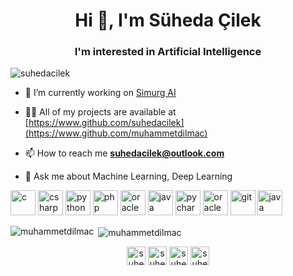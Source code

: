 <h1 align="center">Hi 👋, I'm Süheda Çilek</h1>
<h3 align="center">I'm interested in Artificial Intelligence</h3>

<p align="left"> <img src="https://komarev.com/ghpvc/?username=suhedacilek" alt="suhedacilek" /> </p>

- 🔭 I’m currently working on [Simurg AI](https://www.simurgai.com)

- 👨‍💻 All of my projects are available at [https://www.github.com/suhedacilek](https://www.github.com/muhammetdilmac)

- 📫 How to reach me **suhedacilek@outlook.com**

- 💬 Ask me about Machine Learning, Deep Learning

<p align="left"><img src="https://devicons.github.io/devicon/devicon.git/icons/c/c-original.svg" alt="c" width="40" height="40"/>
 <img src="https://devicons.github.io/devicon/devicon.git/icons/csharp/csharp-original.svg" alt="csharp" width="40" height="40"/>
 <img src="https://devicons.github.io/devicon/devicon.git/icons/python/python-original.svg" alt="python" width="40" height="40"/>
 <img src="https://icongr.am/devicon/php-original.svg?size=128&color=currentColor" alt="php" width="40" height="40"/> 
 <img src="https://devicons.github.io/devicon/devicon.git/icons/ruby/ruby-original-wordmark.svg" alt="oracle" width="40" height="40"/> 
 <img src="https://devicons.github.io/devicon/devicon.git/icons/java/java-original.svg" alt="java" width="40" height="40"/>
 <img src="https://icongr.am/devicon/pycharm-original-wordmark.svg?size=128&color=currentColor" alt="pycharm" width="40" height="40"/>
  <img src="https://icongr.am/devicon/oracle-original.svg?size=128&color=currentColor" alt="oracle" width="40" height="40"/>
   <img src="https://icongr.am/devicon/git-original.svg?size=128&color=currentColor" alt="git" width="40" height="40"/>    <img src="https://icongr.am/devicon/visualstudio-plain.svg?size=128&color=currentColor" alt="java" width="40" height="40"/>
</p>

<p><img align="left" src="https://github-readme-stats.vercel.app/api/top-langs/?username=suhedacilek&layout=compact&hide=html" alt="muhammetdilmac" /></p>

<p>&nbsp;<img align="center" src="https://github-readme-stats.vercel.app/api?username=suhedacilek&show_icons=true" alt="muhammetdilmac" /></p>

<p align="center">
<a href="https://kaggle.com/suhedacilek" target="blank"><img align="center" src="https://cdn.jsdelivr.net/npm/simple-icons@3.0.1/icons/kaggle.svg" alt="suhedacilek" height="30" width="30" /></a>
<a href="https://twitter.com/suhecode" target="blank"><img align="center" src="https://cdn.jsdelivr.net/npm/simple-icons@3.0.1/icons/twitter.svg" alt="suhecode" height="30" width="30" /></a>
<a href="https://linkedin.com/in/suhedacilek" target="blank"><img align="center" src="https://cdn.jsdelivr.net/npm/simple-icons@3.0.1/icons/linkedin.svg" alt="suhedacilek" height="30" width="30" /></a>
<a href="https://instagram.com/suhedacilek" target="blank"><img align="center" src="https://cdn.jsdelivr.net/npm/simple-icons@3.0.1/icons/instagram.svg" alt="suhedacilek" height="30" width="30" /></a>
</p>
